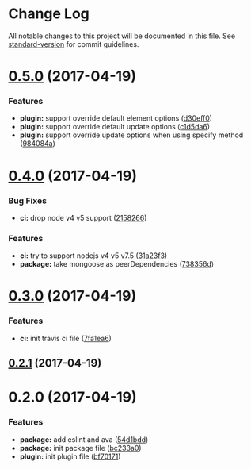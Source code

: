 # Change Log

All notable changes to this project will be documented in this file. See [standard-version](https://github.com/conventional-changelog/standard-version) for commit guidelines.

<a name="0.5.0"></a>
# [0.5.0](https://github.com/yidinghan/mongoose-string-collection/compare/v0.4.0...v0.5.0) (2017-04-19)


### Features

* **plugin:** support override default element options ([d30eff0](https://github.com/yidinghan/mongoose-string-collection/commit/d30eff0))
* **plugin:** support override default update options ([c1d5da6](https://github.com/yidinghan/mongoose-string-collection/commit/c1d5da6))
* **plugin:** support override update options when using specify method ([984084a](https://github.com/yidinghan/mongoose-string-collection/commit/984084a))



<a name="0.4.0"></a>
# [0.4.0](https://github.com/yidinghan/mongoose-string-collection/compare/v0.3.0...v0.4.0) (2017-04-19)


### Bug Fixes

* **ci:** drop node v4 v5 support ([2158266](https://github.com/yidinghan/mongoose-string-collection/commit/2158266))


### Features

* **ci:** try to support nodejs v4 v5 v7.5 ([31a23f3](https://github.com/yidinghan/mongoose-string-collection/commit/31a23f3))
* **package:** take mongoose as peerDependencies ([738356d](https://github.com/yidinghan/mongoose-string-collection/commit/738356d))



<a name="0.3.0"></a>
# [0.3.0](https://github.com/yidinghan/mongoose-string-collection/compare/v0.2.1...v0.3.0) (2017-04-19)


### Features

* **ci:** init travis ci file ([7fa1ea6](https://github.com/yidinghan/mongoose-string-collection/commit/7fa1ea6))



<a name="0.2.1"></a>
## [0.2.1](https://github.com/yidinghan/mongoose-string-collection/compare/v0.2.0...v0.2.1) (2017-04-19)



<a name="0.2.0"></a>
# 0.2.0 (2017-04-19)


### Features

* **package:** add eslint and ava ([54d1bdd](https://github.com/yidinghan/mongoose-string-collection/commit/54d1bdd))
* **package:** init package file ([bc233a0](https://github.com/yidinghan/mongoose-string-collection/commit/bc233a0))
* **plugin:** init plugin file ([bf70171](https://github.com/yidinghan/mongoose-string-collection/commit/bf70171))
